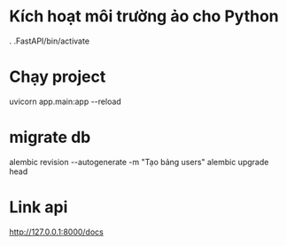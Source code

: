 # Kích hoạt môi trường ảo cho Python

. .FastAPI/bin/activate

# Chạy project

uvicorn app.main:app --reload

# migrate db

alembic revision --autogenerate -m "Tạo bảng users"
alembic upgrade head

# Link api

http://127.0.0.1:8000/docs


